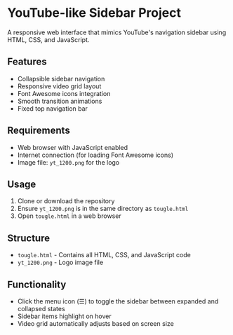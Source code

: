 # YouTube-like Sidebar Project

A responsive web interface that mimics YouTube's navigation sidebar using HTML, CSS, and JavaScript.

## Features

- Collapsible sidebar navigation
- Responsive video grid layout
- Font Awesome icons integration 
- Smooth transition animations
- Fixed top navigation bar

## Requirements

- Web browser with JavaScript enabled
- Internet connection (for loading Font Awesome icons)
- Image file: `yt_1200.png` for the logo

## Usage

1. Clone or download the repository
2. Ensure `yt_1200.png` is in the same directory as `tougle.html`
3. Open `tougle.html` in a web browser

## Structure

- `tougle.html` - Contains all HTML, CSS, and JavaScript code
- `yt_1200.png` - Logo image file

## Functionality

- Click the menu icon (☰) to toggle the sidebar between expanded and collapsed states
- Sidebar items highlight on hover
- Video grid automatically adjusts based on screen size


